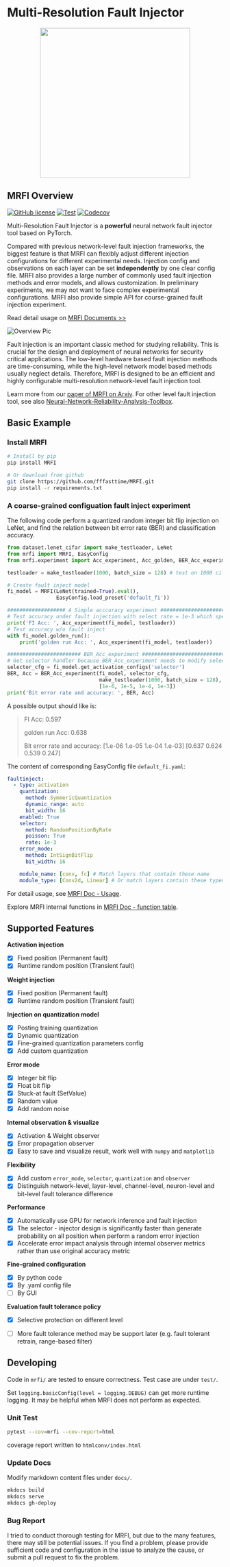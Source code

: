 # Multi-Resolution Fault Injector

<p dir="auto" align="center">
<img src="docs/assets/logo_name.png" width=350)>
</p>

## MRFI Overview
[![GitHub license](https://img.shields.io/github/license/fffasttime/MRFI)](https://github.com/fffasttime/MRFI/blob/master/LICENSE)
[![Test](https://github.com/fffasttime/MRFI/actions/workflows/codecov.yml/badge.svg)](https://github.com/fffasttime/MRFI/actions/workflows/codecov.yml)
[![Codecov](https://codecov.io/gh/fffasttime/MRFI/branch/main/graph/badge.svg)](https://codecov.io/gh/fffasttime/MRFI)

Multi-Resolution Fault Injector is a **powerful** neural network fault injector tool based on PyTorch.

Compared with previous network-level fault injection frameworks, the biggest feature is that MRFI can flexibly adjust different injection configurations for different experimental needs. 
Injection config and observations on each layer can be set **independently** by one clear config file. 
MRFI also provides a large number of commonly used fault injection methods and error models, and allows customization.
In preliminary experiments, we may not want to face complex experimental configurations. MRFI also provide simple API for course-grained fault injection experiment.

Read detail usage on [MRFI Documents >>](https://fffasttime.github.io/MRFI/)

![Overview Pic](/docs/assets/overviewpic.png)

Fault injection is an important classic method for studying reliability. 
This is crucial for the design and deployment of neural networks for security critical applications.
The low-level hardware based fault injection methods are time-consuming, 
while the high-level network model based methods usually neglect details.
Therefore, MRFI is designed to be an efficient and highly configurable multi-resolution network-level fault injection tool.

Learn more from our [paper of MRFI on Arxiv](https://arxiv.org/pdf/2306.11758.pdf). For other level fault injection tool, see also [Neural-Network-Reliability-Analysis-Toolbox](https://github.com/fffasttime/Neural-Network-Reliability-Analysis-Toolbox).

## Basic Example

### Install MRFI

```bash
# Install by pip
pip install MRFI

# Or download from github
git clone https://github.com/fffasttime/MRFI.git
pip install -r requirements.txt
```

### A coarse-grained configuation fault inject experiment
The following code perform a quantized random integer bit flip injection on LeNet, 
and find the relation between bit error rate (BER) and classification accuracy.

```python title="LeNet default fault injection"
from dataset.lenet_cifar import make_testloader, LeNet
from mrfi import MRFI, EasyConfig
from mrfi.experiment import Acc_experiment, Acc_golden, BER_Acc_experiment

testloader = make_testloader(1000, batch_size = 128) # test on 1000 cifar-10 images

# Create fault inject model
fi_model = MRFI(LeNet(trained=True).eval(), 
                EasyConfig.load_preset('default_fi'))

################### A Simple acccuracy experiment #####################
# Test accuracy under fault injection with select rate = 1e-3 which specified in "default_fi"
print('FI Acc: ', Acc_experiment(fi_model, testloader))
# Test accuracy w/o fault inject
with fi_model.golden_run():
    print('golden run Acc: ', Acc_experiment(fi_model, testloader))

######################## BER_Acc_experiment ###########################
# Get selector handler because BER_Acc_experiment needs to modify selection rate in experiment
selector_cfg = fi_model.get_activation_configs('selector')
BER, Acc = BER_Acc_experiment(fi_model, selector_cfg, 
                              make_testloader(1000, batch_size = 128), 
                              [1e-6, 1e-5, 1e-4, 1e-3])
print('Bit error rate and accuracy: ', BER, Acc)
```

A possible output should like is:
> FI Acc:  0.597
> 
> golden run Acc:  0.638
>
> Bit error rate and accuracy:  [1.e-06 1.e-05 1.e-04 1.e-03] [0.637 0.624 0.539 0.247]

The content of corresponding EasyConfig file `default_fi.yaml`:
```yaml
faultinject:
  - type: activation
    quantization:
      method: SymmericQuantization
      dynamic_range: auto
      bit_width: 16
    enabled: True
    selector:
      method: RandomPositionByRate
      poisson: True
      rate: 1e-3
    error_mode:
      method: IntSignBitFlip
      bit_width: 16

    module_name: [conv, fc] # Match layers that contain these name
    module_type: [Conv2d, Linear] # Or match layers contain these typename
```

For detail usage, see [MRFI Doc - Usage](https://fffasttime.github.io/MRFI/usage/).

Explore MRFI internal functions in [MRFI Doc - function table](https://fffasttime.github.io/MRFI/function_table/).

## Supported Features

**Activation injection**

- [x] Fixed position (Permanent fault)
- [x] Runtime random position (Transient fault)

**Weight injection**

- [x] Fixed position (Permanent fault)
- [x] Runtime random position (Transient fault)

**Injection on quantization model**

- [x] Posting training quantization
- [x] Dynamic quantization
- [x] Fine-grained quantization parameters config
- [x] Add custom quantization

**Error mode**

- [x] Integer bit flip
- [x] Float bit flip
- [x] Stuck-at fault (SetValue)
- [x] Random value
- [x] Add random noise

**Internal observation & visualize**

- [x] Activation & Weight observer
- [x] Error propagation observer
- [x] Easy to save and visualize result, work well with `numpy` and `matplotlib`

**Flexibility**

- [x] Add custom `error_mode`, `selector`, `quantization` and `observer`
- [x] Distinguish network-level, layer-level, channel-level, neuron-level and bit-level fault tolerance difference

**Performance**

- [x] Automatically use GPU for network inference and fault injection
- [x] The selector - injector design is significantly faster than generate probability on all position when perform a random error injection
- [x] Accelerate error impact analysis through internal observer metrics rather than use original accuracy metric

**Fine-grained configuration**

- [x] By python code
- [x] By .yaml config file
- [ ] By GUI

**Evaluation fault tolerance policy**

- [x] Selective protection on different level
- [ ] More fault tolerance method may be support later (e.g. fault tolerant retrain, range-based filter)


## Developing

Code in `mrfi/` are tested to ensure correctness. Test case are under `test/`.

Set `logging.basicConfig(level = logging.DEBUG)` can get more runtime logging. It may be helpful when MRFI does not perform as expected.

### Unit Test

```bash
pytest --cov=mrfi --cov-report=html
```
coverage report written to `htmlconv/index.html`

### Update Docs

Modify markdown content files under `docs/`.
```bash
mkdocs build
mkdocs serve
mkdocs gh-deploy
```

### Bug Report

I tried to conduct thorough testing for MRFI, but due to the many features, there may still be potential issues. 
If you find a problem, please provide sufficient code and configuration in the issue to analyze the cause, or submit a pull request to fix the problem.
